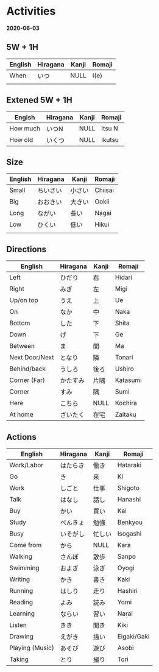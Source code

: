 # Activities
**2020-06-03**


## 5W + 1H

| English | Hiragana | Kanji | Romaji |
| ---     | ---      | ---   | ---    |
| When    | いつ     | NULL  | I(e)   |
|         |          |       |        |

## Extened 5W + 1H
| Engish   | Hiragana | Kanji | Romaji |
| ---      | ---      | ---   | ---    |
| How much | いつN    | NULL  | Itsu N |
| How old  | いくつ   | NULL  | Ikutsu |


## Size

| English | Hiragana | Kanji  | Romaji  |
| ---     | ---      | ---    | ---     |
| Small   | ちいさい | 小さい | Chiisai |
| Big     | おおきい | 大きい | Ookii   |
| Long    | ながい   | 長い   | Nagai   |
| Low     | ひくい   | 低い   | Hikui   |
|         |          |        |         |


## Directions

| English        | Hiragana | Kanji | Romaji   |
| ---            | ---      | ---   | ---      |
| Left           | ひだり   | 右    | Hidari   |
| Right          | みぎ     | 左    | Migi     |
| Up/on top      | うえ     | 上    | Ue       |
| On             | なか     | 中    | Naka     |
| Bottom         | した     | 下    | Shita    |
| Down           | げ       | 下    | Ge       |
| Between        | ま       | 間    | Ma       |
| Next Door/Next | となり   | 隣    | Tonari   |
| Behind/back    | うしろ   | 後ろ  | Ushiro   |
| Corner (Far)   | かたすみ | 片隅  | Katasumi |
| Corner         | すみ     | 隅    | Sumi     |
| Here           | こちら   | NULL  | Kochira  |
| At home        | ざいたく | 在宅  | Zaitaku  |


## Actions

| English         | Hiragana | Kanji  | Romaji      |
| ---             | ---      | ---    | ---         |
| Work/Labor      | はたらき | 働き   | Hataraki    |
| Go              | き       | 来     | Ki          |
| Work            | しごと　 | 仕事   | Shigoto     |
| Talk            | はなし   | 話し   | Hanashi     |
| Buy             | かい     | 買い   | Kai         |
| Study           | べんきょ | 勉強   | Benkyou     |
| Busy            | いそがし | 忙しい | Isogashi    |
| Come from       | から　   | NULL   | Kara        |
| Walking         | さんぽ   | 散歩   | Sanpo       |
| Swimming        | およぎ   | 泳ぎ   | Oyogi       |
| Writing         | かき     | 書き   | Kaki        |
| Running         | はしり   | 走り   | Hashiri     |
| Reading         | よみ　   | 読み   | Yomi        |
| Learning        | ならい   | 習い   | Narai       |
| Listen          | きき     | 聞き   | Kiki        |
| Drawing         | えがき   | 描い   | Eigaki/Gaki |
| Playing (Music) | あそび　 | 遊び   | Asobi       |
| Taking          | とり     | 撮り   | Tori        |

